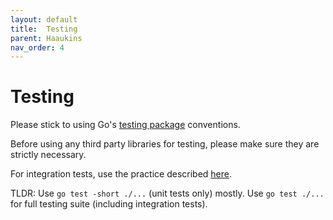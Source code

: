 ```yaml
---
layout: default
title:  Testing
parent: Haaukins
nav_order: 4
---
```



# Testing 

Please stick to using Go's [testing package](https://golang.org/pkg/testing/) conventions.

Before using any third party libraries for testing, please make sure they are strictly necessary.

For integration tests, use the practice described [here](https://stackoverflow.com/a/41407042).

TLDR: Use `go test -short ./...` (unit tests only) mostly. Use `go test ./...` for full testing suite (including integration tests).